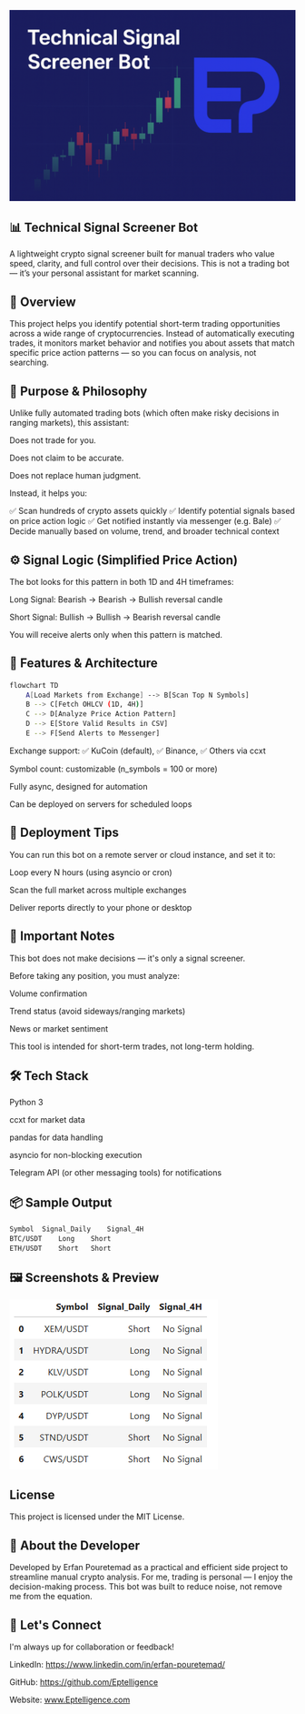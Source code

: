 ![Cover](assets/cover.png)

## 📊 Technical Signal Screener Bot
A lightweight crypto signal screener built for manual traders who value speed, clarity, and full control over their decisions.
This is not a trading bot — it’s your personal assistant for market scanning.

## 🚀 Overview
This project helps you identify potential short-term trading opportunities across a wide range of cryptocurrencies.
Instead of automatically executing trades, it monitors market behavior and notifies you about assets that match specific price action patterns — so you can focus on analysis, not searching.

## 🧠 Purpose & Philosophy
Unlike fully automated trading bots (which often make risky decisions in ranging markets), this assistant:

Does not trade for you.

Does not claim to be accurate.

Does not replace human judgment.

Instead, it helps you:

✅ Scan hundreds of crypto assets quickly
✅ Identify potential signals based on price action logic
✅ Get notified instantly via messenger (e.g. Bale)
✅ Decide manually based on volume, trend, and broader technical context

## ⚙️ Signal Logic (Simplified Price Action)
The bot looks for this pattern in both 1D and 4H timeframes:

Long Signal:
Bearish → Bearish → Bullish reversal candle

Short Signal:
Bullish → Bullish → Bearish reversal candle

You will receive alerts only when this pattern is matched.

## 🧱 Features & Architecture
```bash
flowchart TD
    A[Load Markets from Exchange] --> B[Scan Top N Symbols]
    B --> C[Fetch OHLCV (1D, 4H)]
    C --> D[Analyze Price Action Pattern]
    D --> E[Store Valid Results in CSV]
    E --> F[Send Alerts to Messenger]
```
Exchange support: ✅ KuCoin (default), ✅ Binance, ✅ Others via ccxt

Symbol count: customizable (n_symbols = 100 or more)

Fully async, designed for automation

Can be deployed on servers for scheduled loops

## 🔁 Deployment Tips
You can run this bot on a remote server or cloud instance, and set it to:

Loop every N hours (using asyncio or cron)

Scan the full market across multiple exchanges

Deliver reports directly to your phone or desktop

## 🛑 Important Notes
This bot does not make decisions — it's only a signal screener.

Before taking any position, you must analyze:

Volume confirmation

Trend status (avoid sideways/ranging markets)

News or market sentiment

This tool is intended for short-term trades, not long-term holding.

## 🛠️ Tech Stack
Python 3

ccxt for market data

pandas for data handling

asyncio for non-blocking execution

Telegram API (or other messaging tools) for notifications

## 📦 Sample Output
```bash
Symbol	Signal_Daily	Signal_4H
BTC/USDT	Long	Short
ETH/USDT	Short	Short
```

## 🖼️ Screenshots & Preview
![Cover](assets/ss.png)

## License

This project is licensed under the MIT License.

## 👤 About the Developer
Developed by Erfan Pouretemad as a practical and efficient side project to streamline manual crypto analysis.
For me, trading is personal — I enjoy the decision-making process.
This bot was built to reduce noise, not remove me from the equation.

## 🤝 Let's Connect
I'm always up for collaboration or feedback!

LinkedIn: https://www.linkedin.com/in/erfan-pouretemad/

GitHub: https://github.com/Eptelligence

Website: www.Eptelligence.com
